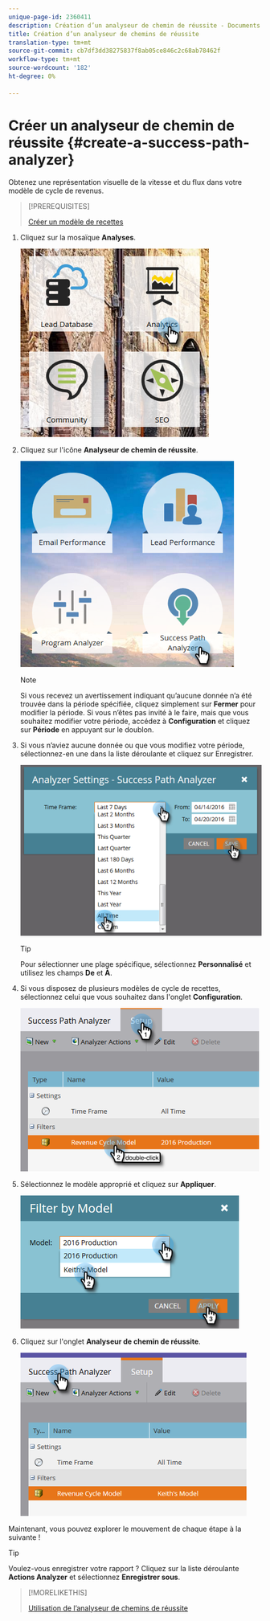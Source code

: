 ```yaml
---
unique-page-id: 2360411
description: Création d’un analyseur de chemin de réussite - Documents marketing - Documentation du produit
title: Création d’un analyseur de chemins de réussite
translation-type: tm+mt
source-git-commit: cb7df3dd38275837f8ab05ce846c2c68ab78462f
workflow-type: tm+mt
source-wordcount: '182'
ht-degree: 0%

---
```



# Créer un analyseur de chemin de réussite {#create-a-success-path-analyzer}

Obtenez une représentation visuelle de la vitesse et du flux dans votre modèle de cycle de revenus.

>[!PREREQUISITES]
>
>[Créer un modèle de recettes](/help/marketo/product-docs/reporting/revenue-cycle-analytics/revenue-cycle-models/create-a-new-revenue-model.md)

1. Cliquez sur la mosaïque **Analyses**.

   ![](assets/one.png)

1. Cliquez sur l&#39;icône **Analyseur de chemin de réussite**.

   ![](assets/two.png)

   >[!NOTE]
   >
   >Si vous recevez un avertissement indiquant qu’aucune donnée n’a été trouvée dans la période spécifiée, cliquez simplement sur **Fermer** pour modifier la période. Si vous n’êtes pas invité à le faire, mais que vous souhaitez modifier votre période, accédez à **Configuration** et cliquez sur **Période** en appuyant sur le doublon.

1. Si vous n’aviez aucune donnée ou que vous modifiez votre période, sélectionnez-en une dans la liste déroulante et cliquez sur Enregistrer.

   ![](assets/timeframe.png)

   >[!TIP]
   >
   >Pour sélectionner une plage spécifique, sélectionnez **Personnalisé** et utilisez les champs **De** et **À**.

1. Si vous disposez de plusieurs modèles de cycle de recettes, sélectionnez celui que vous souhaitez dans l&#39;onglet **Configuration**.

   ![](assets/four.png)

1. Sélectionnez le modèle approprié et cliquez sur **Appliquer**.

   ![](assets/five.png)

1. Cliquez sur l&#39;onglet **Analyseur de chemin de réussite**.

   ![](assets/success-tab.png)

Maintenant, vous pouvez explorer le mouvement de chaque étape à la suivante !

>[!TIP]
>
>Voulez-vous enregistrer votre rapport ? Cliquez sur la liste déroulante **Actions Analyzer** et sélectionnez **Enregistrer sous**.

>[!MORELIKETHIS]
>
>[Utilisation de l’analyseur de chemins de réussite](/help/marketo/product-docs/reporting/revenue-cycle-analytics/revenue-cycle-models/using-the-success-path-analyzer.md)
